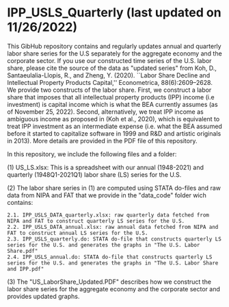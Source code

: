 # IPP_USLS_Quarterly (last updated on 11/26/2022)

This GibHub repository contains and regularly updates annual and quarterly labor share series for the U.S separately for the aggregate economy and the corporate sector. If you use our constructed time series of the U.S. labor share, please cite the source of the data as "updated series" from Koh, D., Santaeulalia-Llopis, R., and Zheng, Y. (2020). ``Labor Share Decline and Intellectual Property Products Capital,'' Econometrica, 88(6):2609–2628.
We provide two constructs of the labor share. First, we construct a labor share that imposes that all intellectual property products (IPP) income (i.e investment) is capital income which is what the BEA currently assumes (as of November 25, 2022). Second, alternatively, we treat IPP income as ambiguous income as proposed in (Koh et al., 2020), which is equivalent to treat IPP investment as an intermediate expense (i.e. what the BEA assumed before it started to capitalize software in 1999 and R&D and artistic originals in 2013). More details are provided in the PDF file of this repository.

In this repository, we include the following files and a folder:

(1) US_LS.xlsx: This is a spreadsheet with our annual (1948-2021) and quarterly (1948Q1-2021Q1) labor share (LS) series for the U.S. 

(2) The labor share series in (1) are computed using STATA do-files and raw data from NIPA and FAT that we provide in the "data_code" folder wich contains: 

    2.1. IPP_USLS_DATA_quarterly.xlsx: raw quarterly data fetched from NIPA and FAT to construct quarterly LS series for the U.S.
    2.2. IPP_USLS_DATA_annual.xlsx: raw annual data fetched from NIPA and FAT to construct annual LS series for the U.S.
    2.3. IPP_USLS_quarterly.do: STATA do-file that constructs quarterly LS series for the U.S. and generates the graphs in "The U.S. Labor Share.pdf"
    2.4. IPP_USLS_annual.do: STATA do-file that constructs quarterly LS series for the U.S. and generates the graphs in "The U.S. Labor Share and IPP.pdf"

(3) The "US_LaborShare_Updated.PDF" describes how we construct the labor share series for the aggregate economy and the corporate sector and provides updated graphs.